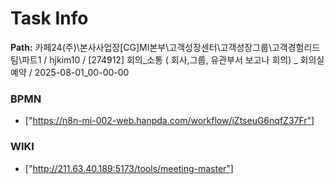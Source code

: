# Task Info

**Path:** 카페24(주)\본사사업장\[CG]MI본부\고객성장센터\고객성장그룹\고객경험리드팀\파트1 / hjkim10 / [274912] 회의_소통 ( 회사,그룹, 유관부서 보고나 회의) _ 회의실예약 / 2025-08-01_00-00-00

### BPMN
- ["https://n8n-mi-002-web.hanpda.com/workflow/iZtseuG6nqfZ37Fr"]

### WIKI
- ["http://211.63.40.189:5173/tools/meeting-master"]

